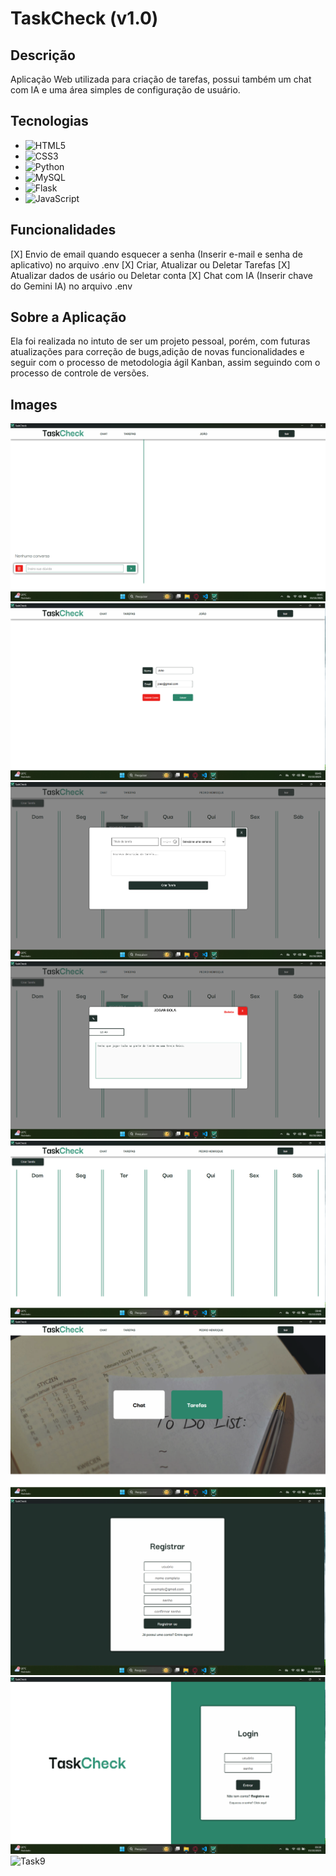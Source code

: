 # TaskCheck (v1.0)
## Descrição
Aplicação Web utilizada para criação de tarefas, possui também um chat com IA e uma área simples
de configuração de usuário.

## Tecnologias
* ![HTML5](https://img.shields.io/badge/html5-%23E34F26.svg?style=for-the-badge&logo=html5&logoColor=white)
* ![CSS3](https://img.shields.io/badge/css3-%231572B6.svg?style=for-the-badge&logo=css3&logoColor=white)
* ![Python](https://img.shields.io/badge/python-3670A0?style=for-the-badge&logo=python&logoColor=ffdd54)
* ![MySQL](https://img.shields.io/badge/mysql-4479A1.svg?style=for-the-badge&logo=mysql&logoColor=white)
* ![Flask](https://img.shields.io/badge/flask-%23000.svg?style=for-the-badge&logo=flask&logoColor=white)
* ![JavaScript](https://img.shields.io/badge/javascript-%23323330.svg?style=for-the-badge&logo=javascript&logoColor=%23F7DF1E)

## Funcionalidades
[X] Envio de email quando esquecer a senha (Inserir e-mail e senha de aplicativo) no arquivo .env
[X] Criar, Atualizar ou Deletar Tarefas
[X] Atualizar dados de usário ou Deletar conta
[X] Chat com IA (Inserir chave do Gemini IA) no arquivo .env

## Sobre a Aplicação
Ela foi realizada no intuto de ser um projeto pessoal, porém, com futuras atualizações para correção de bugs,adição de novas funcionalidades e seguir com o processo de metodologia ágil Kanban, assim seguindo com o processo
de controle de versões. 

## Images
![Task1](/TaskcheckImages/Captura_1.png)
![Task2](/TaskcheckImages/Captura_2.png)
![Task3](/TaskcheckImages/Captura_3.png)
![Task4](/TaskcheckImages/Captura_4.png)
![Task5](/TaskcheckImages/Captura_5.png)
![Task6](/TaskcheckImages/Captura_6.png)
![Task7](/TaskcheckImages/Captura_7.png)
![Task8](/TaskcheckImages/Captura_8.png)
![Task9](/TaskcheckImages/Captura_9.png)

